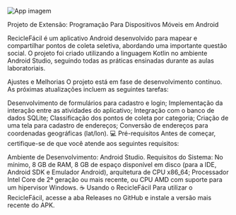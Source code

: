 

![App imagem](https://github.com/user-attachments/assets/8a0e0c8f-e65e-455e-9b95-feef9eb1af5c)

Projeto de Extensão: Programação Para Dispositivos Móveis em Android

RecicleFácil é um aplicativo Android desenvolvido para mapear e compartilhar pontos de coleta seletiva, abordando uma importante questão social. O projeto foi criado utilizando a linguagem Kotlin no ambiente Android Studio, seguindo todas as práticas ensinadas durante as aulas laboratoriais.

Ajustes e Melhorias
O projeto está em fase de desenvolvimento contínuo. As próximas atualizações incluem as seguintes tarefas:

Desenvolvimento de formulários para cadastro e login;
Implementação da interação entre as atividades do aplicativo;
Integração com o banco de dados SQLite;
Classificação dos pontos de coleta por categoria;
Criação de uma tela para cadastro de endereços;
Conversão de endereços para coordenadas geográficas (lat/lon).
💻 Pré-requisitos
Antes de começar, certifique-se de que você atende aos seguintes requisitos:

Ambiente de Desenvolvimento: Android Studio.
Requisitos do Sistema: No mínimo, 8 GB de RAM, 8 GB de espaço disponível em disco (para a IDE, Android SDK e Emulador Android), arquitetura de CPU x86_64; Processador Intel Core de 2ª geração ou mais recente, ou CPU AMD com suporte para um hipervisor Windows.
☕ Usando o RecicleFácil
Para utilizar o RecicleFácil, acesse a aba Releases no GitHub e instale a versão mais recente do APK.


